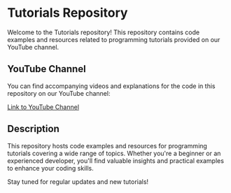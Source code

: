 # Tutorials Repository

Welcome to the Tutorials repository! This repository contains code examples and resources related to programming tutorials provided on our YouTube channel.

## YouTube Channel

You can find accompanying videos and explanations for the code in this repository on our YouTube channel:

[Link to YouTube Channel](https://www.youtube.com/channel/UC4cuJwBSE4rG7_0wYeTLkfw)

## Description

This repository hosts code examples and resources for programming tutorials covering a wide range of topics. Whether you're a beginner or an experienced developer, you'll find valuable insights and practical examples to enhance your coding skills.

Stay tuned for regular updates and new tutorials!

